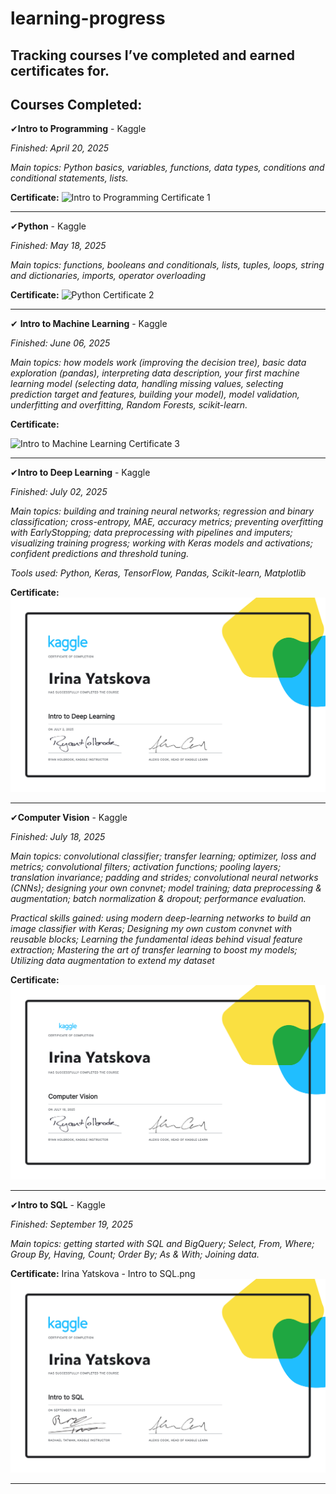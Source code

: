 # learning-progress
Tracking courses I’ve completed and earned certificates for.
---
## Courses Completed:

✔**Intro to Programming** - Kaggle

_Finished: April 20, 2025_

_Main topics: Python basics, variables, functions, data types, conditions and conditional statements, lists._

**Certificate:** 
![Intro to Programming Certificate 1](https://github.com/user-attachments/assets/e33ac84c-d065-4d3e-873d-1189b8dc23cd)

---

✔**Python** - Kaggle

_Finished: May 18, 2025_

_Main topics: functions, booleans and conditionals, lists, tuples, loops, string and dictionaries, imports, operator overloading_

**Certificate:** 
![Python Certificate 2](https://github.com/user-attachments/assets/cdc2543c-f9a0-44b7-bfcf-153a898351f5)

---

✔ **Intro to Machine Learning** - Kaggle

_Finished: June 06, 2025_

_Main topics: how models work (improving the decision tree), basic data exploration (pandas), interpreting data description, your first machine learning model (selecting data, handling missing values, selecting prediction target and features, building your model), model validation, underfitting and overfitting, Random Forests, scikit-learn._

**Certificate:**  

![Intro to Machine Learning Certificate 3](https://github.com/user-attachments/assets/46b81a0a-c4cc-47e3-860c-20d71466aee3)

---

✔**Intro to Deep Learning** - Kaggle

_Finished: July 02, 2025_

_Main topics: building and training neural networks; regression and binary classification; cross-entropy, MAE, accuracy metrics; preventing overfitting with EarlyStopping; data preprocessing with pipelines and imputers; visualizing training progress; working with Keras models and activations; confident predictions and threshold tuning._

_Tools used: Python, Keras, TensorFlow, Pandas, Scikit-learn, Matplotlib_

**Certificate:** 
![Intro to Deep Learning Certificate 4](https://raw.githubusercontent.com/Irina-Adelaide/learning-progress/6af006561b4aee7a20669fc8f75ee97ffe624c99/Irina%20Yatskova%20-%20Intro%20to%20Deep%20Learning.png)

---

✔**Computer Vision** - Kaggle

_Finished: July 18, 2025_

_Main topics: convolutional classifier;  transfer learning; optimizer, loss and metrics; convolutional filters; activation functions; pooling layers; translation invariance; padding and strides; convolutional neural networks (CNNs); designing your own convnet; model training; data preprocessing & augmentation; batch normalization & dropout; performance evaluation._

_Practical skills gained: using modern deep-learning networks to build an image classifier with Keras; Designing my own custom convnet with reusable blocks; Learning the fundamental ideas behind visual feature extraction; Mastering the art of transfer learning to boost my models; Utilizing data augmentation to extend my dataset_

**Certificate:** 
![Irina Yatskova - Computer Vision.png](https://github.com/Irina-Adelaide/learning-progress/blob/main/Irina%20Yatskova%20-%20Computer%20Vision.png)

---

✔**Intro to SQL** - Kaggle

_Finished: September 19, 2025_

_Main topics: getting started with SQL and BigQuery; Select, From, Where; Group By, Having, Count; Order By; As & With; Joining data._

**Certificate:** 
Irina Yatskova - Intro to SQL.png
![Irina Yatskova - Intro to SQL.png](https://github.com/Irina-Adelaide/learning-progress/blob/30ed7f40babd5434a7e906a54dacf4aa1c7fc562/Irina%20Yatskova%20-%20Intro%20to%20SQL.png)

---
